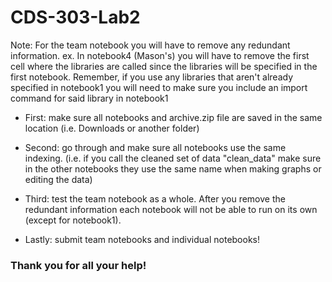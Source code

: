 # CDS-303-Lab2

Note: For the team notebook you will have to remove any redundant information.
  ex. In notebook4 (Mason's) you will have to remove the first cell where the libraries are called since the libraries will be specified in the first notebook.
  Remember, if you use any libraries that aren't already specified in notebook1 you will need to make sure you include an import command for said library in notebook1
  
- First: make sure all notebooks and archive.zip file are saved in the same location (i.e. Downloads or another folder)

- Second: go through and make sure all notebooks use the same indexing. (i.e. if you call the cleaned set of data "clean_data" make sure in the other notebooks they use the same name when making graphs or editing the data)

- Third: test the team notebook as a whole. After you remove the redundant information each notebook will not be able to run on its own (except for notebook1).

- Lastly: submit team notebooks and individual notebooks! 


### Thank you for all your help!
